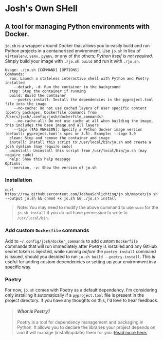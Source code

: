 
# Josh's Own SHell
## A tool for managing Python environments with Docker.
`jo.sh` is a wrapper around Docker that allows you to easily build and run Python projects in a containerized environment.
Use `jo.sh` in lieu of `virtualenv`, `venv,` `pyenv`, or any of the others; *Python itself is not required*. Simply build your image with `./jo.sh build` and run it with `./jo.sh`. 


```
Usage: ./jo.sh [COMMAND] [OPTIONS]
Commands:
  run: Launch a stateless interactive shell with Python and Poetry installed
    --detach, -d: Run the container in the background
  stop: Stop the container if running
  build: Build the container
    --poetry-install: Install the dependencies in the pyproject.toml file into the image
    --no-cache: Do not use cached layers of user specific content (poetry packages, Dockerfile commands from /Users/josh/.config/josh/dockerfile_commands)
    --no-cache-all: Do not use cache at all when building the image, this includes the base image and all layers
    --tagv [TAG VERSION]: Specify a Python docker image version (default: pyproject.toml's spec or 3.5). Example: --tagv 3.9
  clean: Stop and remove the container and image
  install: Install this script to /usr/local/bin/jo.sh and create a josh symlink (may require sudo)
  uninstall: Uninstall this script from /usr/local/bin/jo.sh (may require sudo)
  help: Show this help message
Options:
  --version, -v: Show the version of jo.sh
```

### Installation
`curl https://raw.githubusercontent.com/JoshuaSchlichting/jo.sh/master/jo.sh --output jo.sh && chmod +x jo.sh && ./jo.sh install`
> Note: You may need to modify the above command to use `sudo` for the `jo.sh install` if you do not have permission to write to `/usr/local/bin`.


### Add custom `Dockerfile` commands
Add to `~/.config/josh/docker_commands` to add custom `Dockerfile` commands that will run immediately after Poetry is installed and any GitHub secret token is injected, while running *before* the `poetry install` command is issued, should you decided to run `jo.sh build --poetry-install`. This is useful for adding custom dependencies or setting up your environment in a specific way.

### Poetry
For now, `jo.sh` comes with Poetry as a default dependency. I'm considering only installing it automatically if a `pyproject.toml` file is present in the project directory. If you have any thoughts on this, I'd love to hear feedback.
>#### *What is Poetry?*
>Poetry is a tool for dependency management and packaging in Python. It allows you to declare the libraries your project depends on and it will manage (install/update) them for you. [Read more here.](https://python-poetry.org/docs/)